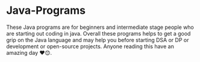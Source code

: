 # Java-Programs 
These Java programs are for beginners and intermediate stage people who are starting out coding in java.
Overall these programs helps to get a good grip on the Java language and may help you before starting DSA or DP or development or open-source projects. 
Anyone reading this have an amazing day ❤️😊.
